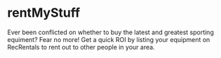# rentMyStuff
Ever been conflicted on whether to buy the latest and greatest sporting equiment? Fear no more! Get a quick ROI by listing your equipment on RecRentals to rent out to other people in your area. 

